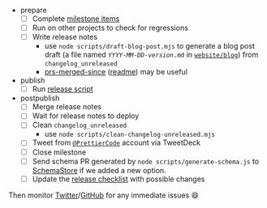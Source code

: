 - prepare
  - [ ] Complete [milestone items](https://github.com/prettier/prettier/milestones)
  - [ ] Run on other projects to check for regressions
  - [ ] Write release notes
    - use `node scripts/draft-blog-post.mjs` to generate a blog post draft (a file named <code>*YYYY*-*MM*-*DD*-*version*.md</code> in [`website/blog`](https://github.com/prettier/prettier/tree/master/website/blog)) from `changelog_unreleased`
    - [prs-merged-since](https://npm.im/prs-merged-since) ([readme](https://github.com/suchipi/prs-merged-since#prs-merged-since)) may be useful
- publish
  - [ ] Run [release script](https://github.com/prettier/prettier/tree/main/scripts/release)
- postpublish
  - [ ] Merge release notes
  - [ ] Wait for release notes to deploy
  - [ ] Clean `changelog_unreleased`
    - use `node scripts/clean-changelog-unreleased.mjs`
  - [ ] Tweet from [`@PrettierCode`](https://twitter.com/PrettierCode) account via TweetDeck
  - [ ] Close milestone
  - [ ] Send schema PR generated by `node scripts/generate-schema.js` to [SchemaStore](https://github.com/SchemaStore/schemastore/blob/master/src/schemas/json/prettierrc.json) if we added a new option.
  - [ ] Update the [release checklist](https://github.com/prettier/prettier/wiki/Release-Checklist) with possible changes

Then monitor [Twitter](https://twitter.com/search?q=%40PrettierCode&src=typed_query&f=live)/[GitHub](https://github.com/prettier/prettier/issues) for any immediate issues 😄